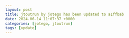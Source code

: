 ```yaml
---
layout: post
title: jtoutrun by jotego has been updated to a1ffbab
date: 2024-06-14 11:07:37 +0000
categories: [jotego, jtoutrun]
tags: [update]
---
```


